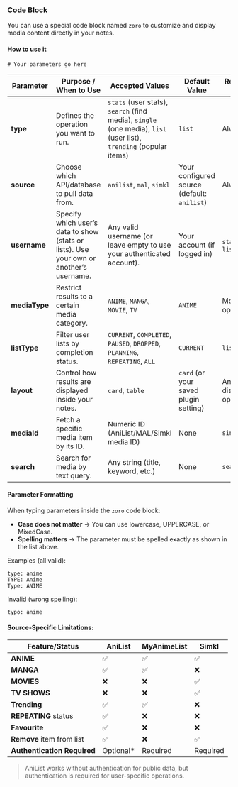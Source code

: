 ### Code Block

You can use a special code block named `zoro` to customize and display media content directly in your notes.  
#### How to use it  
```zoro
# Your parameters go here
```

| Parameter     | Purpose / When to Use                                                                 | Accepted Values                                                                 | Default Value                           | Required For             | Example                    |
| ------------- | -------------------------------------------------------------------------------------- | ------------------------------------------------------------------------------- | --------------------------------------- | ------------------------ | -------------------------- |
| **type**      | Defines the operation you want to run.                                                 | `stats` (user stats), `search` (find media), `single` (one media), `list` (user list), `trending` (popular items) | `list`                                  | Always                   | `type: stats`              |
| **source**    | Choose which API/database to pull data from.                                           | `anilist`, `mal`, `simkl`                                                       | Your configured source (default: `anilist`) | Always                   | `source: mal`              |
| **username**  | Specify which user’s data to show (stats or lists). Use your own or another’s username. | Any valid username (or leave empty to use your authenticated account).           | Your account (if logged in)             | `stats`, `list`          | `username: YourUsername`   |
| **mediaType** | Restrict results to a certain media category.                                          | `ANIME`, `MANGA`, `MOVIE`, `TV`                                                 | `ANIME`                                 | Most operations           | `mediaType: MANGA`         |
| **listType**  | Filter user lists by completion status.                                                | `CURRENT`, `COMPLETED`, `PAUSED`, `DROPPED`, `PLANNING`, `REPEATING`, `ALL`     | `CURRENT`                               | `list`                   | `listType: COMPLETED`      |
| **layout**    | Control how results are displayed inside your notes.                                   | `card`, `table`                                                                 | `card` (or your saved plugin setting)   | Any display operation     | `layout: table`            |
| **mediaId**   | Fetch a specific media item by its ID.                                                 | Numeric ID (AniList/MAL/Simkl media ID)                                         | None                                    | `single`                 | `mediaId: 21`              |
| **search**    | Search for media by text query.                                                        | Any string (title, keyword, etc.)                                               | None                                    | `search`                 | `search: Attack on Titan`  |

#### Parameter Formatting  

When typing parameters inside the `zoro` code block:  
- **Case does not matter** → You can use lowercase, UPPERCASE, or MixedCase.  
- **Spelling matters** → The parameter must be spelled exactly as shown in the list above.

Examples (all valid):  
```zoro
type: anime
TYPE: Anime
Type: ANIME
```

Invalid (wrong spelling):
```zoro
typo: anime
```

#### **Source-Specific Limitations:**

| Feature/Status              | AniList   | MyAnimeList | Simkl    |
| --------------------------- | --------- | ----------- | -------- |
| **ANIME**                   | ✅         | ✅           | ✅        |
| **MANGA**                   | ✅         | ✅           | ❌        |
| **MOVIES**                  | ❌         | ❌           | ✅        |
| **TV SHOWS**                | ❌         | ❌           | ✅        |
| **Trending**                | ✅         | ✅           | ❌        |
| **REPEATING** status        | ✅         | ❌           | ❌        |
| **Favourite**               | ✅         | ❌           | ❌        |
| **Remove** item from list   | ✅         | ❌           | ✅        |
| **Authentication Required** | Optional* | Required    | Required |

> AniList works without authentication for public data, but authentication is required for user-specific operations.

